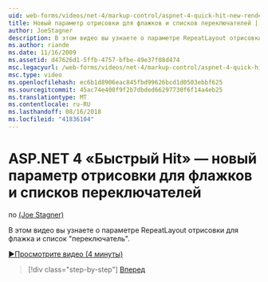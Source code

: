 ```yaml
---
uid: web-forms/videos/net-4/markup-control/aspnet-4-quick-hit-new-rendering-option-for-check-box-lists-and-radio-button-lists
title: Новый параметр отрисовки для флажков и списков переключателей | Документация Майкрософт
author: JoeStagner
description: В этом видео вы узнаете о параметре RepeatLayout отрисовки для флажка и список "переключатель".
ms.author: riande
ms.date: 11/16/2009
ms.assetid: d47626d1-5ffb-4757-bfbe-49e37f08d474
msc.legacyurl: /web-forms/videos/net-4/markup-control/aspnet-4-quick-hit-new-rendering-option-for-check-box-lists-and-radio-button-lists
msc.type: video
ms.openlocfilehash: ec6b1d8906eac845fbd99626bcd1d0503ebbf625
ms.sourcegitcommit: 45ac74e400f9f2b7dbded66297730f6f14a4eb25
ms.translationtype: MT
ms.contentlocale: ru-RU
ms.lasthandoff: 08/16/2018
ms.locfileid: "41836104"
---
```

<a name="aspnet-4-quick-hit--new-rendering-option-for-check-box-lists-and-radio-button-lists"></a>ASP.NET 4 «Быстрый Hit» — новый параметр отрисовки для флажков и списков переключателей
====================
по [(Joe Stagner)](https://github.com/JoeStagner)

В этом видео вы узнаете о параметре RepeatLayout отрисовки для флажка и список "переключатель". 

[&#9654;Просмотрите видео (4 минуты)](https://channel9.msdn.com/Blogs/ASP-NET-Site-Videos/aspnet-4-quick-hit-new-rendering-option-for-check-box-lists-and-radio-button-lists)

> [!div class="step-by-step"]
> [Вперед](aspnet-4-quick-hit-table-free-templated-controls.md)
